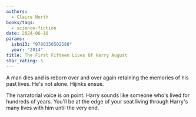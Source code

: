```yaml
---
authors:
  - Claire North
books/tags:
  - science-fiction
date: 2024-06-18
params:
  isbn13: "9780356502588"
  year: "2014"
title: The First Fifteen Lives Of Harry August
star_rating: 5
---
```


A man dies and is reborn over and over again retaining the memories of his past lives. He's not alone. Hijinks ensue.

<!--more-->

The narratorial voice is on point. Harry sounds like someone who's lived for hundreds of years. You'll be at the edge of your seat living through Harry's many lives with him until the very end.